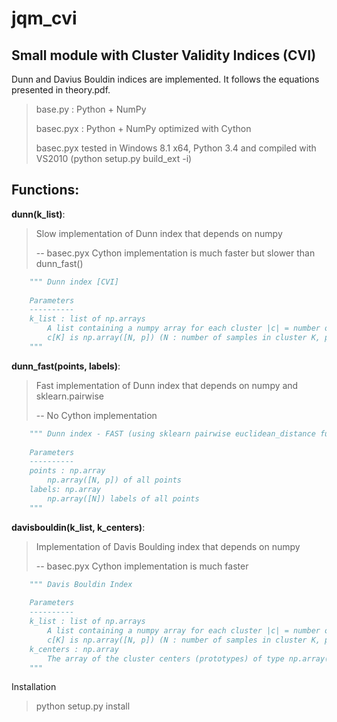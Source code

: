 jqm_cvi
=======

Small module with Cluster Validity Indices (CVI)
------------------------------------------------

Dunn and Davius Bouldin indices are implemented. It follows the equations presented in theory.pdf.

> base.py : Python + NumPy
>
> basec.pyx : Python + NumPy optimized with Cython
>
> basec.pyx tested in Windows 8.1 x64, Python 3.4 and compiled with VS2010 (python setup.py build_ext -i)

Functions:
----------

**dunn(k_list)**:
> Slow implementation of Dunn index that depends on numpy
>
> -- basec.pyx Cython implementation is much faster but slower than dunn_fast()

```python
	""" Dunn index [CVI]
    
    Parameters
    ----------
    k_list : list of np.arrays
        A list containing a numpy array for each cluster |c| = number of clusters
        c[K] is np.array([N, p]) (N : number of samples in cluster K, p : sample dimension)
    """
```

**dunn_fast(points, labels)**:
> Fast implementation of Dunn index that depends on numpy and sklearn.pairwise
>
> -- No Cython implementation

```python
	""" Dunn index - FAST (using sklearn pairwise euclidean_distance function)
    
    Parameters
    ----------
    points : np.array
        np.array([N, p]) of all points
    labels: np.array
        np.array([N]) labels of all points
    """
```

**davisbouldin(k_list, k_centers)**:
> Implementation of Davis Boulding index that depends on numpy
> 
> -- basec.pyx Cython implementation is much faster

```python
	""" Davis Bouldin Index
	
	Parameters
    ----------
    k_list : list of np.arrays
        A list containing a numpy array for each cluster |c| = number of clusters
        c[K] is np.array([N, p]) (N : number of samples in cluster K, p : sample dimension)
    k_centers : np.array
        The array of the cluster centers (prototypes) of type np.array([K, p])
    """
```

Installation 

> python setup.py install
>
